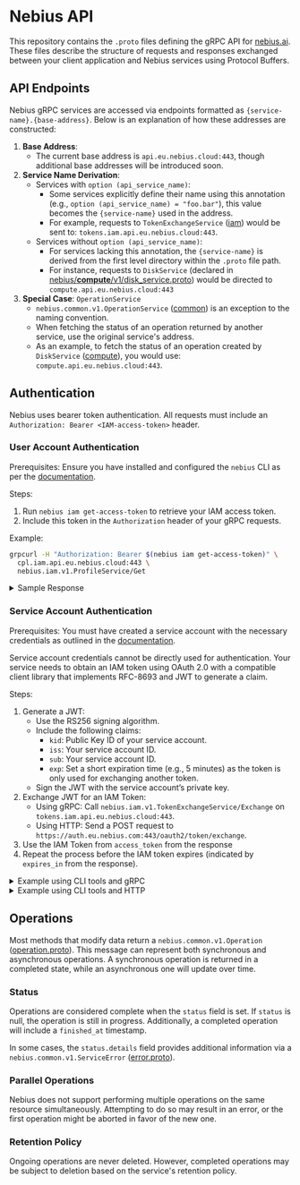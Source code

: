 # Nebius API

This repository contains the `.proto` files defining the gRPC API for [nebius.ai](https://nebius.ai). These files describe the structure of requests and responses exchanged between your client application and Nebius services using Protocol Buffers.

## API Endpoints

Nebius gRPC services are accessed via endpoints formatted as `{service-name}.{base-address}`. Below is an explanation of how these addresses are constructed:

1. **Base Address**:
   - The current base address is `api.eu.nebius.cloud:443`, though additional base addresses will be introduced soon.
1. **Service Name Derivation**:
   - Services with `option (api_service_name)`:
     - Some services explicitly define their name using this annotation (e.g., `option (api_service_name) = "foo.bar"`), this value becomes the `{service-name}` used in the address.
     - For example, requests to `TokenExchangeService` ([iam](nebius/iam/v1/token_exchange_service.proto)) would be sent to: `tokens.iam.api.eu.nebius.cloud:443`.
   - Services without `option (api_service_name)`:
     - For services lacking this annotation, the `{service-name}` is derived from the first level directory within the `.proto` file path.
     - For instance, requests to `DiskService` (declared in [nebius/**compute**/v1/disk_service.proto](nebius/compute/v1/disk_service.proto)) would be directed to `compute.api.eu.nebius.cloud:443`
1. **Special Case**: `OperationService`
   - `nebius.common.v1.OperationService` ([common](nebius/common/v1/operation_service.proto)) is an exception to the naming convention.
   - When fetching the status of an operation returned by another service, use the original service's address.
   - As an example, to fetch the status of an operation created by `DiskService` ([compute](nebius/compute/v1/disk_service.proto)), you would use: `compute.api.eu.nebius.cloud:443`.

## Authentication

Nebius uses bearer token authentication. All requests must include an `Authorization: Bearer <IAM-access-token>` header.

### User Account Authentication

Prerequisites: Ensure you have installed and configured the `nebius` CLI as per the [documentation](https://docs.nebius.ai/cli/).

Steps:

1. Run `nebius iam get-access-token` to retrieve your IAM access token.
1. Include this token in the `Authorization` header of your gRPC requests.

Example:

```bash
grpcurl -H "Authorization: Bearer $(nebius iam get-access-token)" \
  cpl.iam.api.eu.nebius.cloud:443 \
  nebius.iam.v1.ProfileService/Get
```

<details>
<summary>Sample Response</summary>

```json
{
  "userProfile": {
    "id": "useraccount-e00...",
    "federationInfo": {
      "federationUserAccountId": "...",
      "federationId": "federation-e00..."
    },
    "attributes": {
      ...
    }
  }
}
```
</details>

### Service Account Authentication

Prerequisites: You must have created a service account with the necessary credentials as outlined in the [documentation](https://docs.nebius.ai/iam/service-accounts/manage/).

Service account credentials cannot be directly used for authentication. Your service needs to obtain an IAM token using OAuth 2.0 with a compatible client library that implements RFC-8693 and JWT to generate a claim.

Steps:
1. Generate a JWT:
    - Use the RS256 signing algorithm.
    - Include the following claims:
        - `kid`: Public Key ID of your service account.
        - `iss`: Your service account ID.
        - `sub`: Your service account ID.
        - `exp`: Set a short expiration time (e.g., 5 minutes) as the token is only used for exchanging another token.
    - Sign the JWT with the service account’s private key.
1. Exchange JWT for an IAM Token:
    - Using gRPC: Call `nebius.iam.v1.TokenExchangeService/Exchange` on `tokens.iam.api.eu.nebius.cloud:443`.
    - Using HTTP: Send a POST request to `https://auth.eu.nebius.com:443/oauth2/token/exchange`.
1. Use the IAM Token from `access_token` from the response
1. Repeat the process before the IAM token expires (indicated by `expires_in` from the response).

<details>
<summary>Example using CLI tools and gRPC</summary>

```bash
SA_ID="serviceaccount-e00..."
KEY_ID="publickey-e00..."
PRIVATE_KEY_PATH="private_key.pem"

# https://github.com/mike-engel/jwt-cli
JWT=$(jwt encode \
  --alg RS256 \
  --kid $KEY_ID \
  --iss $SA_ID \
  --sub $SA_ID \
  --exp="$(date --date="+5minutes" +%s 2>/dev/null || date -v+5M +%s)" \
  --secret @${PRIVATE_KEY_PATH})

read -r -d '' REQUEST <<EOF
{
  "grantType": "urn:ietf:params:oauth:grant-type:token-exchange",
  "requestedTokenType": "urn:ietf:params:oauth:token-type:access_token",
  "subjectToken": "${JWT}",
  "subjectTokenType": "urn:ietf:params:oauth:token-type:jwt"
}
EOF

RESPONSE=$(grpcurl -d "$REQUEST" \
  tokens.iam.api.eu.nebius.cloud:443 \
  nebius.iam.v1.TokenExchangeService/Exchange)

TOKEN=$(jq -r '.accessToken' <<< $RESPONSE)

grpcurl -H "Authorization: Bearer $TOKEN" \
  cpl.iam.api.eu.nebius.cloud:443 \
  nebius.iam.v1.ProfileService/Get
```

```json
{
  "serviceAccountProfile": {
    "info": {
      "metadata": {
        "id": "serviceaccount-e00...",
        "parentId": "project-e00...",
        "name": "...",
        "createdAt": "..."
      },
      "spec": {},
      "status": {
        "active": true
      }
    }
  }
} 
```
</details>

<details>
<summary>Example using CLI tools and HTTP</summary>

```bash
SA_ID="serviceaccount-e00..."
KEY_ID="publickey-e00..."
PRIVATE_KEY_PATH="private_key.pem"

# https://github.com/mike-engel/jwt-cli
JWT=$(jwt encode \
  --alg RS256 \
  --kid $KEY_ID \
  --iss $SA_ID \
  --sub $SA_ID \
  --exp="$(date --date="+5minutes" +%s 2>/dev/null || date -v+5M +%s)" \
  --secret @${PRIVATE_KEY_PATH})

RESPONSE=$(curl https://auth.eu.nebius.com:443/oauth2/token/exchange \
  -d "grant_type=urn:ietf:params:oauth:grant-type:token-exchange" \
  -d "requested_token_type=urn:ietf:params:oauth:token-type:access_token" \
  -d "subject_token=${JWT}" \
  -d "subject_token_type=urn:ietf:params:oauth:token-type:jwt")

TOKEN=$(jq -r '.access_token' <<< $RESPONSE)

grpcurl -H "Authorization: Bearer $TOKEN" \
  cpl.iam.api.eu.nebius.cloud:443 \
  nebius.iam.v1.ProfileService/Get
```

```json
{
  "serviceAccountProfile": {
    "info": {
      "metadata": {
        "id": "serviceaccount-e00...",
        "parentId": "project-e00...",
        "name": "...",
        "createdAt": "..."
      },
      "spec": {},
      "status": {
        "active": true
      }
    }
  }
} 
```
</details>


## Operations

Most methods that modify data return a `nebius.common.v1.Operation` ([operation.proto](nebius/common/v1/operation.proto)). This message can represent both synchronous and asynchronous operations. A synchronous operation is returned in a completed state, while an asynchronous one will update over time.

### Status

Operations are considered complete when the `status` field is set. If `status` is null, the operation is still in progress. Additionally, a completed operation will include a `finished_at` timestamp.

In some cases, the `status.details` field provides additional information via a `nebius.common.v1.ServiceError` ([error.proto](nebius/common/v1/error.proto)).

### Parallel Operations

Nebius does not support performing multiple operations on the same resource simultaneously. Attempting to do so may result in an error, or the first operation might be aborted in favor of the new one.

### Retention Policy

Ongoing operations are never deleted. However, completed operations may be subject to deletion based on the service's retention policy.



[//]: # (TODO: grpcurl examples)
[//]: # (TODO: Errors)
[//]: # (TODO: X-Idempotency-Key)
[//]: # (TODO: X-ResetMask)
[//]: # (TODO: X-SelectMask)
[//]: # (TODO: resource_version)
